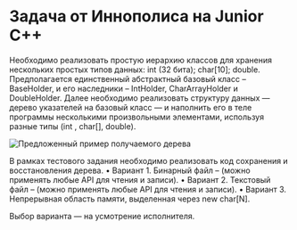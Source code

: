 # Задача от Иннополиса на Junior C++

Необходимо реализовать простую иерархию классов для хранения нескольких простых типов данных: int (32 бита); char[10]; double. Предполагается единственный абстрактный базовый класс – BaseHolder, и его наследники – IntHolder, CharArrayHolder и DoubleHolder. 
Далее необходимо реализовать структуру данных — дерево указателей на базовый класс — и наполнить его в теле программы несколькими произвольными элементами, используя разные типы (int , char[], double).

![Предложенный пример получаемого дерева](https://imgur.com/2jBKUMN)

В рамках тестового задания необходимо реализовать код сохранения и восстановления дерева. 
• Вариант 1. Бинарный файл – (можно применять любые API для чтения и записи). 
• Вариант 2. Текстовый файл – (можно применять любые API для чтения и записи). 
• Вариант 3. Непрерывная область памяти, выделенная через new char[N].

Выбор варианта — на усмотрение исполнителя.